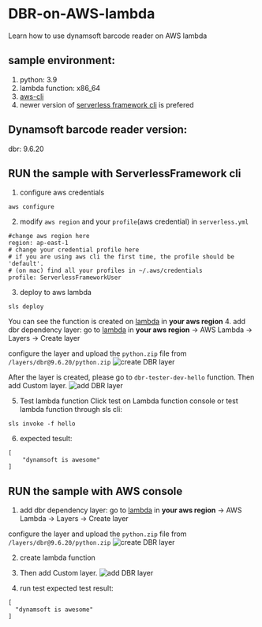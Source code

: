 # DBR-on-AWS-lambda
Learn how to use dynamsoft barcode reader on AWS lambda
## sample environment:
1. python: 3.9
2. lambda function: x86_64
3. [aws-cli](https://docs.aws.amazon.com/cli/latest/userguide/getting-started-install.html)
4. newer version of [serverless framework cli](https://www.serverless.com/framework/docs/providers/aws/cli-reference) is prefered

## Dynamsoft barcode reader version:
dbr: 9.6.20

## RUN the sample with ServerlessFramework cli
1. configure aws credentials
```
aws configure
```
2. modify `aws region` and your `profile`(aws credential) in `serverless.yml`
```
#change aws region here
region: ap-east-1
# change your credential profile here
# if you are using aws cli the first time, the profile should be 'default'.
# (on mac) find all your profiles in ~/.aws/credentials
profile: ServerlessFrameworkUser
```
3. deploy to aws lambda
```
sls deploy
```
You can see the function is created on [lambda](https://ap-east-1.console.aws.amazon.com/lambda/home?region=ap-east-1#/functions/dbr-tester-dev-hello?tab=code) in **your aws region**
4. add dbr dependency layer: 
go to [lambda](https://ap-east-1.console.aws.amazon.com/lambda/home?region=ap-east-1#/functions/dbr-tester-dev-hello?tab=code) in **your aws region** -> AWS Lambda -> Layers -> Create layer

configure the layer and upload the `python.zip` file from `/layers/dbr@9.6.20/python.zip`
![create DBR layer](https://tst.dynamsoft.com/team/ethan/github/create_layer.jpg)

After the layer is created, please go to `dbr-tester-dev-hello` function. Then add Custom layer.
![add DBR layer](https://tst.dynamsoft.com/team/ethan/github/add_layer.jpg)


5. Test lambda function 
Click test on Lambda function console
or
test lambda function through sls cli:
```
sls invoke -f hello
```
6. expected tesult:
```
[
    "dynamsoft is awesome"
]
```

## RUN the sample with AWS console
1. add dbr dependency layer: 
go to [lambda](https://ap-east-1.console.aws.amazon.com/lambda/home?region=ap-east-1#/functions/dbr-tester-dev-hello?tab=code) in **your aws region** -> AWS Lambda -> Layers -> Create layer

configure the layer and upload the `python.zip` file from `/layers/dbr@9.6.20/python.zip`
![create DBR layer](https://tst.dynamsoft.com/team/ethan/github/create_layer.jpg)

2. create lambda function

3. Then add Custom layer.
![add DBR layer](https://tst.dynamsoft.com/team/ethan/github/add_layer.jpg)

4. run test 
expected test result:
```
[
  "dynamsoft is awesome"
]
```